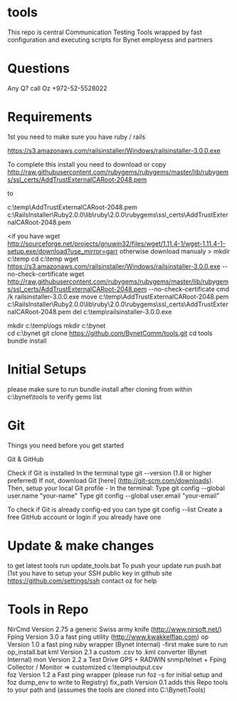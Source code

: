 # tools
This repo is central Communication Testing Tools wrapped by fast configuration and executing scripts for Bynet employess and partners

# Questions
Any Q? call Oz +972-52-5528022

# Requirements
1st you need to make sure you have ruby / rails
 
 https://s3.amazonaws.com/railsinstaller/Windows/railsinstaller-3.0.0.exe

 To complete this install you need to download or copy 
  http://raw.githubusercontent.com/rubygems/rubygems/master/lib/rubygems/ssl_certs/AddTrustExternalCARoot-2048.pem
  
  to
  
  c:\temp\AddTrustExternalCARoot-2048.pem c:\RailsInstaller\Ruby2.0.0\lib\ruby\2.0.0\rubygems\ssl_certs\AddTrustExternalCARoot-2048.pem

<if you have wget http://sourceforge.net/projects/gnuwin32/files/wget/1.11.4-1/wget-1.11.4-1-setup.exe/download?use_mirror=garr otherwise download manualy >
mkdir c:\temp
cd c:\temp
wget https://s3.amazonaws.com/railsinstaller/Windows/railsinstaller-3.0.0.exe --no-check-certificate
wget http://raw.githubusercontent.com/rubygems/rubygems/master/lib/rubygems/ssl_certs/AddTrustExternalCARoot-2048.pem --no-check-certificate
cmd /k railsinstaller-3.0.0.exe
move c:\temp\AddTrustExternalCARoot-2048.pem c:\RailsInstaller\Ruby2.0.0\lib\ruby\2.0.0\rubygems\ssl_certs\AddTrustExternalCARoot-2048.pem
del c:\temp\railsinstaller-3.0.0.exe  

mkdir c:\temp\logs
mkdir c:\bynet\
cd c:\bynet
git clone https://github.com/BynetComm/tools.git
cd tools
bundle install
<end of installation commands>

# Initial Setups  

please make sure to run bundle install after cloning from within c:\bynet\tools to verify gems list

# Git
Things you need before you get started

Git & GitHub

Check if Git is installed
In the terminal type git --version (1.8 or higher preferred)
If not, download Git [here] (http://git-scm.com/downloads). Then, setup your local Git profile - In the terminal:
Type git config --global user.name "your-name"
Type git config --global user.email "your-email"

To check if Git is already config-ed you can type git config --list
Create a free GitHub account or login if you already have one


# Update & make changes
to get latest tools run update_tools.bat
To push your update run push.bat (1st you have to setup your SSH public key in github site https://github.com/settings/ssh contact oz for help 


# Tools in Repo
NirCmd    Version 2.75 a generic Swiss army knife  (http://www.nirsoft.net/)
Fping     Version 3.0  a fast ping utility (http://www.kwakkelflap.com)
op        Version 1.0  a fast ping ruby wrapper (Bynet Internal) -first make sure to run op_install.bat 
kml       Version 2.1 a custom .csv to .kml converter (Bynet Internal)
mon       Version 2.2 a Test Drive GPS + RADWIN snmp/telnet + Fping Collector / Monitor => customized c:\temp\output.csv    
foz       Version 1.2 a Fast ping wrapper (please run foz -s for initial setup and foz dump_env to write to Registry)
fix_path  Version 0.1 adds this Repo tools to your path and (assumes the tools are cloned into C:\Bynet\Tools)
 